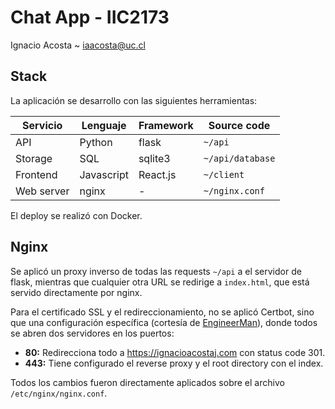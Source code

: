 # Chat App - IIC2173

Ignacio Acosta ~ iaacosta@uc.cl

## Stack

La aplicación se desarrollo con las siguientes herramientas:

| Servicio   | Lenguaje   | Framework | Source code      |
| ---------- | ---------- | --------- | ---------------- |
| API        | Python     | flask     | `~/api`          |
| Storage    | SQL        | sqlite3   | `~/api/database` |
| Frontend   | Javascript | React.js  | `~/client`       |
| Web server | nginx      | -         | `~/nginx.conf`   |

El deploy se realizó con Docker.

## Nginx

Se aplicó un proxy inverso de todas las requests `~/api` a el servidor de flask, mientras que cualquier otra URL se redirige a `index.html`, que está servido directamente por nginx.

Para el certificado SSL y el redireccionamiento, no se aplicó Certbot, sino que una configuración específica (cortesía de [EngineerMan](https://www.youtube.com/channel/UCrUL8K81R4VBzm-KOYwrcxQ)), donde todos se abren dos servidores en los puertos: 
- **80:** Redirecciona todo a https://ignacioacostaj.com con status code 301.
- **443:** Tiene configurado el reverse proxy y el root directory con el index.

Todos los cambios fueron directamente aplicados sobre el archivo `/etc/nginx/nginx.conf`.
